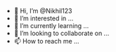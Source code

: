 - 👋 Hi, I’m @Nikhil123
- 👀 I’m interested in ...
- 🌱 I’m currently learning ...
- 💞️ I’m looking to collaborate on ...
- 📫 How to reach me ...

<!---
Nikhil123mbbxx/Nikhil123mbbxx is a ✨ special ✨ repository because its `README.md` (this file) appears on your GitHub profile.
You can click the Preview link to take a look at your changes.
--->
